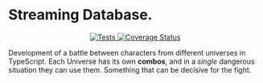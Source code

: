 # Streaming Database.

<p align="center">
    <a href="https://github.com/stephaniearismendi/Streaming-Database/actions/workflows/test.js.yml">
        <img alt="Tests" src="https://github.com/stephaniearismendi/Streaming-Database/actions/workflows/test.js.yml/badge.svg">
    </a>
    <a href='https://coveralls.io/github/stephaniearismendi/Streaming-Database?branch=main'>
        <img src='https://coveralls.io/repos/github/stephaniearismendi/Streaming-   Database/badge.svg?branch=main' alt='Coverage Status' /></a>
</p>


Development of a battle between characters from different universes in TypeScript. Each Universe has its own **combos**, and in a _single_ dangerous situation they can use them. Something that can be decisive for the fight.

